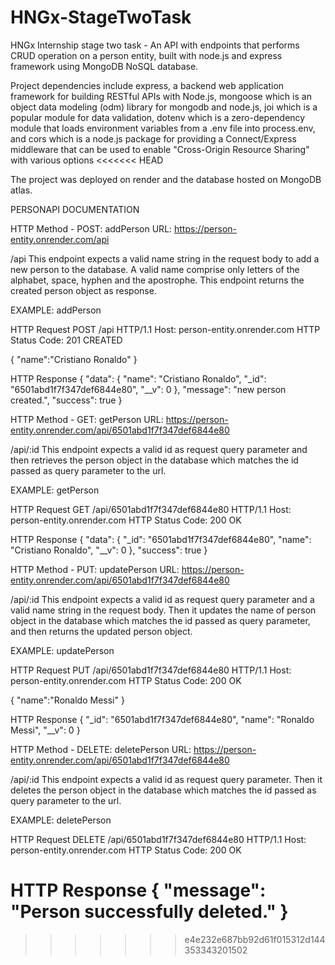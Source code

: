 # HNGx-StageTwoTask

HNGx Internship stage two task - An API with endpoints that performs CRUD operation on a person entity, built with node.js and express framework using MongoDB NoSQL database.

Project dependencies include express, a backend web application framework for building RESTful APIs with Node.js, mongoose which is an object data modeling (odm) library for mongodb and node.js, joi which is a popular module for data validation, dotenv which is a zero-dependency module that loads environment variables from a .env file into process.env, and cors which is a node.js package for providing a Connect/Express middleware that can be used to enable "Cross-Origin Resource Sharing" with various options
<<<<<<< HEAD

The project was deployed on render and the database hosted on MongoDB atlas.


PERSONAPI DOCUMENTATION


HTTP Method - POST: addPerson
URL: https://person-entity.onrender.com/api

/api
This endpoint expects a valid name string in the request body to add a new person to the database.
A valid name comprise only letters of the alphabet, space, hyphen and the apostrophe.
This endpoint returns the created person object as response.

EXAMPLE: addPerson

HTTP Request
POST /api HTTP/1.1
Host: person-entity.onrender.com
HTTP Status Code: 201 CREATED

{
"name":"Cristiano Ronaldo"
}

HTTP Response
{
"data": {
"name": "Cristiano Ronaldo",
"\_id": "6501abd1f7f347def6844e80",
"\_\_v": 0
},
"message": "new person created.",
"success": true
}





HTTP Method - GET: getPerson
URL: https://person-entity.onrender.com/api/6501abd1f7f347def6844e80

/api/:id
This endpoint expects a valid id as request query parameter and then retrieves the person object in the database which matches the id passed as query parameter to the url.

EXAMPLE: getPerson

HTTP Request
GET /api/6501abd1f7f347def6844e80 HTTP/1.1
Host: person-entity.onrender.com
HTTP Status Code: 200 OK

HTTP Response
{
"data": {
"\_id": "6501abd1f7f347def6844e80",
"name": "Cristiano Ronaldo",
"\_\_v": 0
},
"success": true
}





HTTP Method - PUT: updatePerson
URL: https://person-entity.onrender.com/api/6501abd1f7f347def6844e80

/api/:id
This endpoint expects a valid id as request query parameter and a valid name string in the request body. Then it updates the name of person object in the database which matches the id passed as query parameter, and then returns the updated person object.

EXAMPLE: updatePerson

HTTP Request
PUT /api/6501abd1f7f347def6844e80 HTTP/1.1
Host: person-entity.onrender.com
HTTP Status Code: 200 OK

{
"name":"Ronaldo Messi"
}

HTTP Response
{
"\_id": "6501abd1f7f347def6844e80",
"name": "Ronaldo Messi",
"\_\_v": 0
}



HTTP Method - DELETE: deletePerson
URL: https://person-entity.onrender.com/api/6501abd1f7f347def6844e80

/api/:id
This endpoint expects a valid id as request query parameter.
Then it deletes the person object in the database which matches the id passed as query parameter to the url.

EXAMPLE: deletePerson

HTTP Request
DELETE /api/6501abd1f7f347def6844e80 HTTP/1.1
Host: person-entity.onrender.com
HTTP Status Code: 200 OK

HTTP Response
{
"message": "Person successfully deleted."
}
=======
>>>>>>> e4e232e687bb92d61f015312d144353343201502
